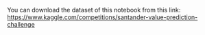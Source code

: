 
You can download the dataset of this notebook from this link: https://www.kaggle.com/competitions/santander-value-prediction-challenge
